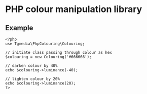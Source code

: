 # PHP colour manipulation library

## Example
```
<?php
use Tgmedia\PhpColouring\Colouring;

// initiate class passing through colour as hex
$colouring = new Colouring('#666666');

// darken colour by 40%
echo $colouring->luminance(-40);

// lighten colour by 20%
echo $colouring->luminance(20);
?>
```
